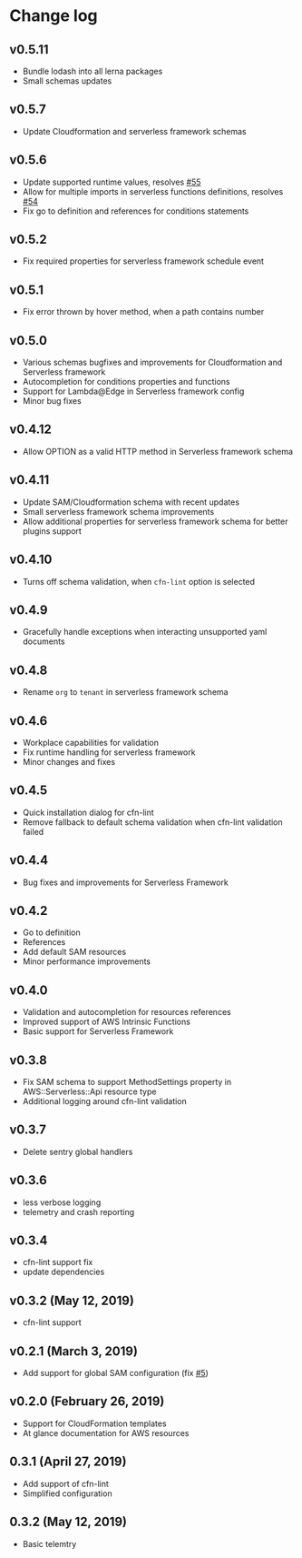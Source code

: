 # Change log

## v0.5.11
- Bundle lodash into all lerna packages
- Small schemas updates

## v0.5.7
- Update Cloudformation and serverless framework schemas

## v0.5.6
- Update supported runtime values, resolves [#55](https://github.com/threadheap/serverless-ide-vscode/issues/55)
- Allow for multiple imports in serverless functions definitions, resolves [#54](https://github.com/threadheap/serverless-ide-vscode/issues/54)
- Fix go to definition and references for conditions statements

## v0.5.2
- Fix required properties for serverless framework schedule event

## v0.5.1
- Fix error thrown by hover method, when a path contains number

## v0.5.0
- Various schemas bugfixes and improvements for Cloudformation and Serverless framework
- Autocompletion for conditions properties and functions
- Support for Lambda@Edge in Serverless framework config
- Minor bug fixes

## v0.4.12
- Allow OPTION as a valid HTTP method in Serverless framework schema

## v0.4.11
- Update SAM/Cloudformation schema with recent updates
- Small serverless framework schema improvements
- Allow additional properties for serverless framework schema for better plugins support

## v0.4.10
- Turns off schema validation, when `cfn-lint` option is selected

## v0.4.9
- Gracefully handle exceptions when interacting unsupported yaml documents

## v0.4.8
- Rename `org` to `tenant` in serverless framework schema

## v0.4.6
- Workplace capabilities for validation
- Fix runtime handling for serverless framework
- Minor changes and fixes

## v0.4.5
- Quick installation dialog for cfn-lint
- Remove fallback to default schema validation when cfn-lint validation failed

## v0.4.4
- Bug fixes and improvements for Serverless Framework

## v0.4.2
- Go to definition
- References
- Add default SAM resources
- Minor performance improvements

## v0.4.0
- Validation and autocompletion for resources references
- Improved support of AWS Intrinsic Functions
- Basic support for Serverless Framework

## v0.3.8
- Fix SAM schema to support MethodSettings property in AWS::Serverless::Api resource type
- Additional logging around cfn-lint validation

## v0.3.7
- Delete sentry global handlers

## v0.3.6
- less verbose logging
- telemetry and crash reporting

## v0.3.4
- cfn-lint support fix
- update dependencies

## v0.3.2 (May 12, 2019)
- cfn-lint support

## v0.2.1 (March 3, 2019)

- Add support for global SAM configuration (fix [#5](https://github.com/threadheap/serverless-ide-vscode/issues/5))

## v0.2.0 (February 26, 2019)

- Support for CloudFormation templates
- At glance documentation for AWS resources

## 0.3.1 (April 27, 2019)

- Add support of cfn-lint
- Simplified configuration

## 0.3.2 (May 12, 2019)

- Basic telemtry

